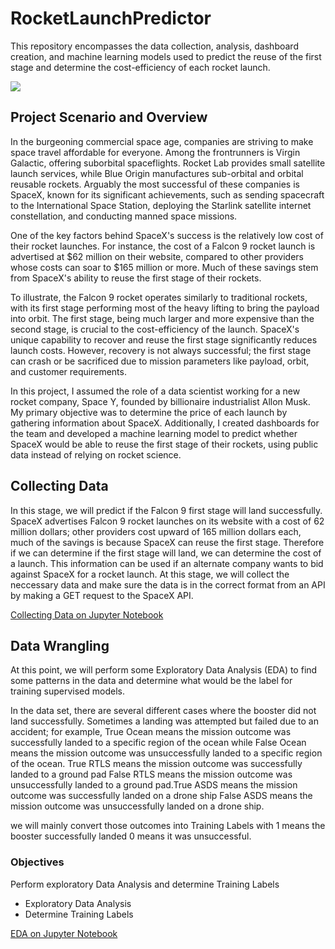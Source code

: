 # RocketLaunchPredictor
This repository encompasses the data collection, analysis, dashboard creation, and machine learning models used to predict the reuse of the first stage and determine the cost-efficiency of each rocket launch.

![](cover,jpg)

## Project Scenario and Overview

In the burgeoning commercial space age, companies are striving to make space travel affordable for everyone. Among the frontrunners is Virgin Galactic, offering suborbital spaceflights. Rocket Lab provides small satellite launch services, while Blue Origin manufactures sub-orbital and orbital reusable rockets. Arguably the most successful of these companies is SpaceX, known for its significant achievements, such as sending spacecraft to the International Space Station, deploying the Starlink satellite internet constellation, and conducting manned space missions.

One of the key factors behind SpaceX's success is the relatively low cost of their rocket launches. For instance, the cost of a Falcon 9 rocket launch is advertised at $62 million on their website, compared to other providers whose costs can soar to $165 million or more. Much of these savings stem from SpaceX's ability to reuse the first stage of their rockets.

To illustrate, the Falcon 9 rocket operates similarly to traditional rockets, with its first stage performing most of the heavy lifting to bring the payload into orbit. The first stage, being much larger and more expensive than the second stage, is crucial to the cost-efficiency of the launch. SpaceX's unique capability to recover and reuse the first stage significantly reduces launch costs. However, recovery is not always successful; the first stage can crash or be sacrificed due to mission parameters like payload, orbit, and customer requirements.

In this project, I assumed the role of a data scientist working for a new rocket company, Space Y, founded by billionaire industrialist Allon Musk. My primary objective was to determine the price of each launch by gathering information about SpaceX. Additionally, I created dashboards for the team and developed a machine learning model to predict whether SpaceX would be able to reuse the first stage of their rockets, using public data instead of relying on rocket science.

## Collecting Data

In this stage, we will predict if the Falcon 9 first stage will land successfully. SpaceX advertises Falcon 9 rocket launches on its website with a cost of 62 million dollars; other providers cost upward of 165 million dollars each, much of the savings is because SpaceX can reuse the first stage. Therefore if we can determine if the first stage will land, we can determine the cost of a launch. This information can be used if an alternate company wants to bid against SpaceX for a rocket launch. At this stage, we will collect the neccessary data and make sure the data is in the correct format from an API by making a GET request to the SpaceX API.

[Collecting Data on Jupyter Notebook](https://github.com/Henryzeze/RocketLaunchPredictor/blob/main/Collecting_the_data.ipynb)

## Data Wrangling

At this point, we will perform some Exploratory Data Analysis (EDA) to find some patterns in the data and determine what would be the label for training supervised models.

In the data set, there are several different cases where the booster did not land successfully. Sometimes a landing was attempted but failed due to an accident; for example, True Ocean means the mission outcome was successfully landed to a specific region of the ocean while False Ocean means the mission outcome was unsuccessfully landed to a specific region of the ocean. True RTLS means the mission outcome was successfully landed to a ground pad False RTLS means the mission outcome was unsuccessfully landed to a ground pad.True ASDS means the mission outcome was successfully landed on a drone ship False ASDS means the mission outcome was unsuccessfully landed on a drone ship.

we will mainly convert those outcomes into Training Labels with 1 means the booster successfully landed 0 means it was unsuccessful.

### Objectives
Perform exploratory Data Analysis and determine Training Labels

- Exploratory Data Analysis
- Determine Training Labels

[EDA on Jupyter Notebook](https://github.com/Henryzeze/RocketLaunchPredictor/blob/main/EDA_Exploratory_Data_Analysis.ipynb)

